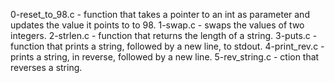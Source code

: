 0-reset_to_98.c - function that takes a pointer to an int as parameter and updates the value it points to to 98.
1-swap.c - swaps the values of two integers.
2-strlen.c - function that returns the length of a string.
3-puts.c - function that prints a string, followed by a new line, to stdout.
4-print_rev.c - prints a string, in reverse, followed by a new line.
5-rev_string.c - ction that reverses a string.